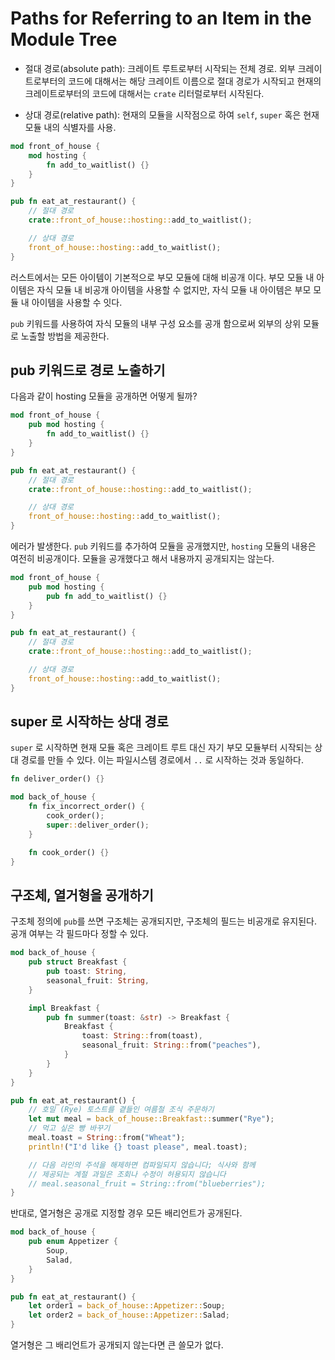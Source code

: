 # Paths for Referring to an Item in the Module Tree

- 절대 경로(absolute path): 크레이트 루트로부터 시작되는 전체 경로. 외부 크레이트로부터의 코드에 대해서는 해당 크레이트 이름으로 절대 경로가 시작되고 현재의 크레이트로부터의 코드에 대해서는 `crate` 리터럴로부터 시작된다.

- 상대 경로(relative path): 현재의 모듈을 시작점으로 하여 `self`, `super` 혹은 현재 모듈 내의 식별자를 사용.

```rust
mod front_of_house {
    mod hosting {
        fn add_to_waitlist() {}
    }
}

pub fn eat_at_restaurant() {
    // 절대 경로
    crate::front_of_house::hosting::add_to_waitlist();

    // 상대 경로
    front_of_house::hosting::add_to_waitlist();
}
```

러스트에서는 모든 아이템이 기본적으로 부모 모듈에 대해 비공개 이다. 부모 모듈 내 아이템은 자식 모듈 내 비공개 아이템을 사용할 수 없지만, 자식 모듈 내 아이템은 부모 모듈 내 아이템을 사용할 수 잇다.

`pub` 키워드를 사용하여 자식 모듈의 내부 구성 요소를 공개 함으로써 외부의 상위 모듈로 노출할 방법을 제공한다.

## pub 키워드로 경로 노출하기

다음과 같이 hosting 모듈을 공개하면 어떻게 될까?

```rust
mod front_of_house {
    pub mod hosting {
        fn add_to_waitlist() {}
    }
}

pub fn eat_at_restaurant() {
    // 절대 경로
    crate::front_of_house::hosting::add_to_waitlist();

    // 상대 경로
    front_of_house::hosting::add_to_waitlist();
}
```

에러가 발생한다. `pub` 키워드를 추가하여 모듈을 공개했지만, `hosting` 모듈의 내용은 여전히 비공개이다. 모듈을 공개했다고 해서 내용까지 공개되지는 않는다.

```rust
mod front_of_house {
    pub mod hosting {
        pub fn add_to_waitlist() {}
    }
}

pub fn eat_at_restaurant() {
    // 절대 경로
    crate::front_of_house::hosting::add_to_waitlist();

    // 상대 경로
    front_of_house::hosting::add_to_waitlist();
}
```

## super 로 시작하는 상대 경로

`super` 로 시작하면 현재 모듈 혹은 크레이트 루트 대신 자기 부모 모듈부터 시작되는 상대 경로를 만들 수 있다. 이는 파일시스템 경로에서 `..` 로 시작하는 것과 동일하다.

```rust
fn deliver_order() {}

mod back_of_house {
    fn fix_incorrect_order() {
        cook_order();
        super::deliver_order();
    }

    fn cook_order() {}
}
```

## 구조체, 열거형을 공개하기

구조체 정의에 `pub`를 쓰면 구조체는 공개되지만, 구조체의 필드는 비공개로 유지된다. 공개 여부는 각 필드마다 정할 수 있다.

```rust
mod back_of_house {
    pub struct Breakfast {
        pub toast: String,
        seasonal_fruit: String,
    }

    impl Breakfast {
        pub fn summer(toast: &str) -> Breakfast {
            Breakfast {
                toast: String::from(toast),
                seasonal_fruit: String::from("peaches"),
            }
        }
    }
}

pub fn eat_at_restaurant() {
    // 호밀 (Rye) 토스트를 곁들인 여름철 조식 주문하기
    let mut meal = back_of_house::Breakfast::summer("Rye");
    // 먹고 싶은 빵 바꾸기
    meal.toast = String::from("Wheat");
    println!("I'd like {} toast please", meal.toast);

    // 다음 라인의 주석을 해제하면 컴파일되지 않습니다; 식사와 함께
    // 제공되는 계절 과일은 조회나 수정이 허용되지 않습니다
    // meal.seasonal_fruit = String::from("blueberries");
}
```

반대로, 열거형은 공개로 지정할 경우 모든 배리언트가 공개된다.

```rust
mod back_of_house {
    pub enum Appetizer {
        Soup,
        Salad,
    }
}

pub fn eat_at_restaurant() {
    let order1 = back_of_house::Appetizer::Soup;
    let order2 = back_of_house::Appetizer::Salad;
}
```

열거형은 그 배리언트가 공개되지 않는다면 큰 쓸모가 없다.
